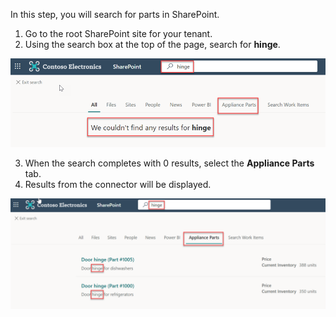 <!-- markdownlint-disable MD002 MD025 MD041 -->

In this step, you will search for parts in SharePoint.

1. Go to the root SharePoint site for your tenant.
2. Using the search box at the top of the page, search for **hinge**.

![Example of search results for the word hinge on the Appliance Parts tab.](images/connectors-images/build19.png)

3. When the search completes with 0 results, select the **Appliance Parts** tab.
4. Results from the connector will be displayed.

![Example of search results for the word connector](images/connectors-images/build20.png)
